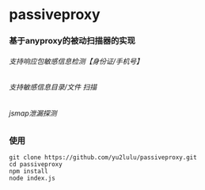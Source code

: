 # passiveproxy
### 基于anyproxy的被动扫描器的实现
###### 支持响应包敏感信息检测【身份证/手机号】
###### 支持敏感信息目录/文件 扫描
###### jsmap泄漏探测


### 使用
```
git clone https://github.com/yu2lulu/passiveproxy.git
cd passiveproxy
npm install
node index.js
```

